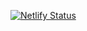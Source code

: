 [![Netlify Status](https://api.netlify.com/api/v1/badges/8e00cb7a-9d15-4679-8fa6-fe7d28de2630/deploy-status)](https://app.netlify.com/sites/jammingiordneto/deploys)
